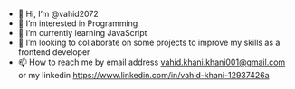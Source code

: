 - 👋 Hi, I’m @vahid2072
- 👀 I’m interested in Programming 
- 🌱 I’m currently learning JavaScript
- 💞️ I’m looking to collaborate on some projects to improve my skills as a frontend developer 
- 📫 How to reach me by email address vahid.khani.khani001@gmail.com or my linkedin https://www.linkedin.com/in/vahid-khani-12937426a

<!---
vahid2072/vahid2072 is a ✨ special ✨ repository because its `README.md` (this file) appears on your GitHub profile.
You can click the Preview link to take a look at your changes.
--->
